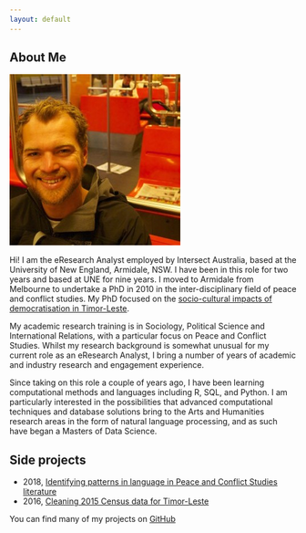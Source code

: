 ```yaml
---
layout: default
---
```


## About Me

<img class="profile-picture" src="../photo.jpg">

Hi! I am the eResearch Analyst employed by Intersect Australia, based at the University of New England, Armidale, NSW. I have been in this role for two years and based at UNE for nine years. I moved to Armidale from Melbourne to undertake a PhD in 2010 in the inter-disciplinary field of peace and conflict studies. My PhD focused on the [socio-cultural impacts of democratisation in Timor-Leste](https://osf.io/fmsnh/). 

My academic research training is in Sociology, Political Science and International Relations, with a particular focus on Peace and Conflict Studies. Whilst my research background is somewhat unusual for my current role as an eResearch Analyst, I bring a number of years of academic and industry research and engagement experience. 

Since taking on this role a couple of years ago, I have been learning computational methods and languages including R, SQL, and  Python. I am particularly interested in the possibilities that advanced computational techniques and database solutions bring to the Arts and Humanities research areas in the form of natural language processing, and as such have began a Masters of Data Science. 

## Side projects
* 2018, [Identifying patterns in language in Peace and Conflict Studies literature](https://paddytobias.github.io/language-in-peacebuilding/)
* 2016, [Cleaning 2015 Census data for Timor-Leste](https://github.com/paddytobias/15census_timor_dataclean/settings)

You can find many of my projects on [GitHub](https://github.com/paddytobias)
